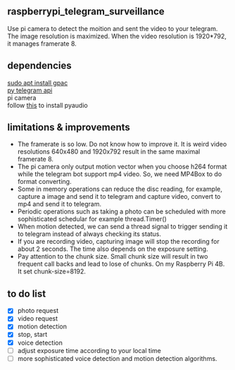 ## raspberrypi_telegram_surveillance
Use pi camera to detect the moition and sent the video to your telegram. 
The image resolution is maximized. When the video resolution is 1920*792, it manages framerate 8. 

## dependencies
[sudo apt install gpac](https://gpac.wp.imt.fr/tag/mp4box/)  
[py telegram api](https://github.com/eternnoir/pyTelegramBotAPI)  
pi camera  
follow [this](https://raspberrypi.stackexchange.com/questions/75031/cannot-install-pyaudio) to install pyaudio

## limitations & improvements
* The framerate is so low. Do not know how to improve it. It is weird video resolutions 640x480 and 1920x792 result in the same maximal framerate 8. 
* The pi camera only output motion vector when you choose h264 format while the telegram bot support mp4 video. So, we need MP4Box to do format converting.
* Some in memory operations can reduce the disc reading, for example, capture a image and send it to telegram and capture video, convert to mp4 and send it to telegram.
* Periodic operations such as taking a photo can be scheduled with more sophisticated schedular for example thread.Timer()
* When motion detected, we can send a thread signal to trigger sending it to telegram instead of always checking its status. 
* If you are recording video, capturing image will stop the recording for about 2 seconds. The time also depends on the exposure setting. 
* Pay attention to the chunk size. Small chunk size will result in two frequent call backs and lead to lose of chunks. On my Raspberry Pi 4B. It set chunk-size=8192.  

## to do list
- [x] photo request
- [x] video request
- [x] motion detection
- [x] stop, start
- [x] voice detection
- [ ] adjust exposure time according to your local time
- [ ] more sophisticated voice detection and motion detection algorithms.
